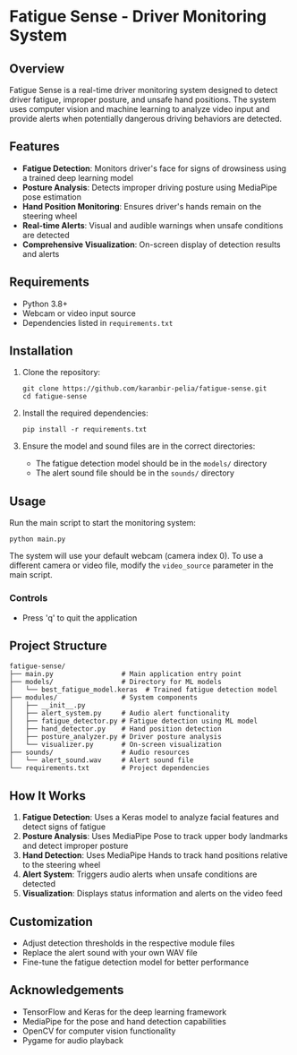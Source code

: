 # Fatigue Sense - Driver Monitoring System

## Overview

Fatigue Sense is a real-time driver monitoring system designed to detect driver fatigue, improper posture, and unsafe hand positions. The system uses computer vision and machine learning to analyze video input and provide alerts when potentially dangerous driving behaviors are detected.

## Features

-   **Fatigue Detection**: Monitors driver's face for signs of drowsiness using a trained deep learning model
-   **Posture Analysis**: Detects improper driving posture using MediaPipe pose estimation
-   **Hand Position Monitoring**: Ensures driver's hands remain on the steering wheel
-   **Real-time Alerts**: Visual and audible warnings when unsafe conditions are detected
-   **Comprehensive Visualization**: On-screen display of detection results and alerts

## Requirements

-   Python 3.8+
-   Webcam or video input source
-   Dependencies listed in `requirements.txt`

## Installation

1. Clone the repository:

    ```
    git clone https://github.com/karanbir-pelia/fatigue-sense.git
    cd fatigue-sense
    ```

2. Install the required dependencies:

    ```
    pip install -r requirements.txt
    ```

3. Ensure the model and sound files are in the correct directories:
    - The fatigue detection model should be in the `models/` directory
    - The alert sound file should be in the `sounds/` directory

## Usage

Run the main script to start the monitoring system:

```
python main.py
```

The system will use your default webcam (camera index 0). To use a different camera or video file, modify the `video_source` parameter in the main script.

### Controls

-   Press 'q' to quit the application

## Project Structure

```
fatigue-sense/
├── main.py                 # Main application entry point
├── models/                 # Directory for ML models
│   └── best_fatigue_model.keras  # Trained fatigue detection model
├── modules/                # System components
│   ├── __init__.py
│   ├── alert_system.py     # Audio alert functionality
│   ├── fatigue_detector.py # Fatigue detection using ML model
│   ├── hand_detector.py    # Hand position detection
│   ├── posture_analyzer.py # Driver posture analysis
│   └── visualizer.py       # On-screen visualization
├── sounds/                 # Audio resources
│   └── alert_sound.wav     # Alert sound file
└── requirements.txt        # Project dependencies
```

## How It Works

1. **Fatigue Detection**: Uses a Keras model to analyze facial features and detect signs of fatigue
2. **Posture Analysis**: Uses MediaPipe Pose to track upper body landmarks and detect improper posture
3. **Hand Detection**: Uses MediaPipe Hands to track hand positions relative to the steering wheel
4. **Alert System**: Triggers audio alerts when unsafe conditions are detected
5. **Visualization**: Displays status information and alerts on the video feed

## Customization

-   Adjust detection thresholds in the respective module files
-   Replace the alert sound with your own WAV file
-   Fine-tune the fatigue detection model for better performance

## Acknowledgements

-   TensorFlow and Keras for the deep learning framework
-   MediaPipe for the pose and hand detection capabilities
-   OpenCV for computer vision functionality
-   Pygame for audio playback
